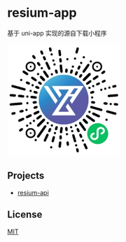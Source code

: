 # resium-app

基于 uni-app 实现的源自下载小程序

<img src="./images/mp_qrcode.jpg">

## Projects

- [resium-api](https://github.com/k8scat/resium-api)

## License

[MIT](./LICENSE)
